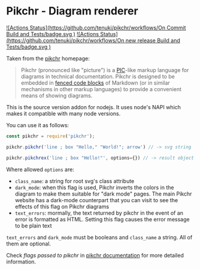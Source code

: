 Pikchr - Diagram renderer
=========================

[![Actions Status](https://github.com/tenuki/pikchr/workflows/On Commit Build and Tests/badge.svg
)](https://github.com/tenuki/pikchr/actions)
[![Actions Status](https://github.com/tenuki/pikchr/workflows/On new release Build and Tests/badge.svg
)](https://github.com/tenuki/pikchr/actions)


Taken from the [pikchr](https://pikchr.org/home/doc/trunk/homepage.md) homepage:

> Pikchr (pronounced like "picture") is a [PIC][1]-like markup
> language for diagrams in technical documentation.  Pikchr is
> designed to be embedded in [fenced code blocks][2] of
> Markdown (or in similar mechanisms in other markup languages)
> to provide a convenient means of showing diagrams.
> 
> [1]: https://en.wikipedia.org/wiki/Pic_language
> [2]: https://spec.commonmark.org/0.29/#fenced-code-blocks

This is the source version addon for nodejs. It uses node's NAPI which makes 
it compatible with many node versions.

You can use it as follows:

```javascript
const pikchr = require('pikchr');

pikchr.pikchr('line ; box "Hello," "World!"; arrow') // -> svg string

pikchr.pikchrex('line ; box "Hello!"', options={}) // -> result object
```

Where allowed `options` are: 
 * `class_name`: a string for root svg's class attribute
 * `dark_mode`: when this flag is used, Pikchr inverts the colors in the 
   diagram to make them suitable for "dark mode" pages. The main Pikchr website has a dark-mode counterpart that you can visit to see the effects of this flag on Pikchr diagrams
 * `text_errors`: mormally, the text returned by pikchr in the event of an 
   error is formatted as HTML. Setting this flag causes the error message to be plain text

 `text_errors` and `dark_mode` must be booleans and `class_name` a string. 
 All of them are optional.


Check _flags passed to pikchr_ in [pikchr documentation][1] for more 
detailed information.


[1]: https://pikchr.org/home/doc/trunk/doc/integrate.md
